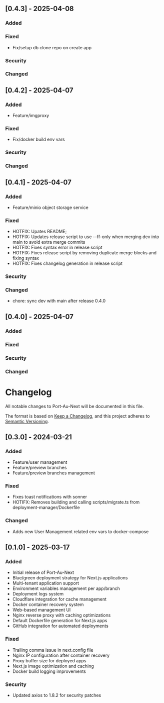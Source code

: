 ## [0.4.3] - 2025-04-08

### Added

### Fixed
* Fix/setup db clone repo on create app 

### Security

### Changed

## [0.4.2] - 2025-04-07

### Added
* Feature/imgproxy 

### Fixed
* Fix/docker build env vars 

### Security

### Changed

## [0.4.1] - 2025-04-07

### Added
* Feature/minio object storage service 

### Fixed
* HOTFIX: Upates README;
* HOTFIX: Updates release script to use --ff-only when merging dev into main to avoid extra merge commits
* HOTFIX: Fixes syntax error in release script
* HOTFIX: Fixes release script by removing duplicate merge blocks and fixing syntax
* HOTFIX: Fixes changelog generation in release script

### Security

### Changed
* chore: sync dev with main after release 0.4.0

## [0.4.0] - 2025-04-07

### Added

### Fixed

### Security

### Changed

# Changelog
All notable changes to Port-Au-Next will be documented in this file.

The format is based on [Keep a Changelog](https://keepachangelog.com/en/1.0.0/),
and this project adheres to [Semantic Versioning](https://semver.org/spec/v2.0.0.html).

## [0.3.0] - 2024-03-21

### Added
* Feature/user management
* Feature/preview branches
* Feature/preview branches management

### Fixed
* Fixes toast notifications with sonner
* HOTIFX: Removes building and calling scripts/migrate.ts from deployment-manager/Dockerfile

### Changed
* Adds new User Management related env vars to docker-compose

## [0.1.0] - 2025-03-17

### Added
- Initial release of Port-Au-Next
- Blue/green deployment strategy for Next.js applications
- Multi-tenant application support
- Environment variables management per app/branch
- Deployment logs system
- Cloudflare integration for cache management
- Docker container recovery system
- Web-based management UI
- Nginx reverse proxy with caching optimizations
- Default Dockerfile generation for Next.js apps
- GitHub integration for automated deployments

### Fixed
- Trailing comma issue in next.config file
- Nginx IP configuration after container recovery
- Proxy buffer size for deployed apps
- Next.js image optimization and caching
- Docker build logging improvements

### Security
- Updated axios to 1.8.2 for security patches 